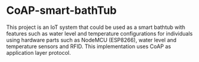 # CoAP-smart-bathTub
This project is an IoT system that could be used as a smart bathtub with features such as water level and temperature configurations for individuals using hardware parts such as NodeMCU (ESP8266), water level and temperature sensors and RFID.
This implementation uses CoAP as application layer protocol.

